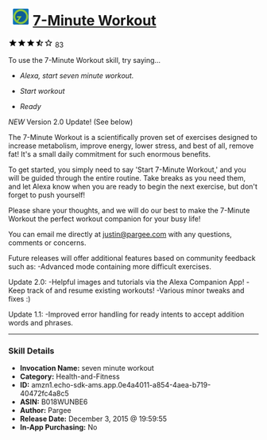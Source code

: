 # &nbsp;<img src="skill_icon" alt="7-Minute Workout icon" width="36"> [7-Minute Workout](http://alexa.amazon.com/#skills/amzn1.echo-sdk-ams.app.0e4a4011-a854-4aea-b719-40472fc4a8c5)
![3.1 stars](../../images/ic_star_black_18dp_1x.png)![3.1 stars](../../images/ic_star_black_18dp_1x.png)![3.1 stars](../../images/ic_star_black_18dp_1x.png)![3.1 stars](../../images/ic_star_half_black_18dp_1x.png)![3.1 stars](../../images/ic_star_border_black_18dp_1x.png) 83

To use the 7-Minute Workout skill, try saying...

* *Alexa, start seven minute workout.*

* *Start workout*

* *Ready*

*NEW* Version 2.0 Update! (See below)

The 7-Minute Workout is a scientifically proven set of exercises designed to increase metabolism, improve energy, lower stress, and best of all, remove fat! It's a small daily commitment for such enormous benefits.

To get started, you simply need to say 'Start 7-Minute Workout,' and you will be guided through the entire routine. Take breaks as you need them, and let Alexa know when you are ready to begin the next exercise, but don't forget to push yourself!

Please share your thoughts, and we will do our best to make the 7-Minute Workout the perfect workout companion for your busy life! 

You can email me directly at justin@pargee.com with any questions, comments or concerns.

Future releases will offer additional features based on community feedback such as:
-Advanced mode containing more difficult exercises.

Update 2.0:
-Helpful images and tutorials via the Alexa Companion App!
-Keep track of and resume existing workouts!
-Various minor tweaks and fixes :)

Update 1.1: 
-Improved error handling for ready intents to accept addition words and phrases.

***

### Skill Details

* **Invocation Name:** seven minute workout
* **Category:** Health-and-Fitness
* **ID:** amzn1.echo-sdk-ams.app.0e4a4011-a854-4aea-b719-40472fc4a8c5
* **ASIN:** B018WUNBE6
* **Author:** Pargee
* **Release Date:** December 3, 2015 @ 19:59:55
* **In-App Purchasing:** No
